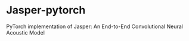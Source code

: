 # Jasper-pytorch
PyTorch implementation of Jasper: An End-to-End Convolutional Neural Acoustic Model
